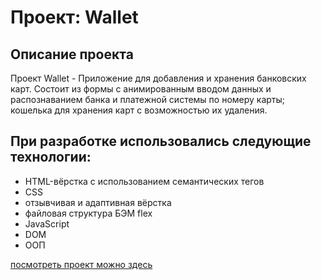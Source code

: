 # Проект: Wallet

## **Описание проекта**

Проект Wallet - Приложение для добавления и хранения банковских карт. Состоит из формы с анимированным вводом данных и распознаванием банка и платежной системы по номеру карты; кошелька для хранения карт с возможностью их удаления.

## **При разработке использовались следующие технологии:**

- HTML-вёрстка с использованием семантических тегов
- CSS
- отзывчивая и адаптивная вёрстка
- файловая структура БЭМ flex
- JavaScript
- DOM
- ООП

[посмотреть проект можно здесь](https://tereneka.github.io/wallet/index.html)
